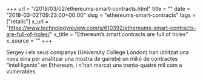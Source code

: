 +++
url = "/2018/03/02/ethereums-smart-contracts.html"
title = ""
date = "2018-03-02T09:23:00+00:00"
slug = "ethereums-smart-contracts"
tags = ["retalls"]
x_url = "https://www.technologyreview.com/s/610392/ethereums-smart-contracts-are-full-of-holes/"
x_title = "Ethereum’s smart contracts are full of holes"
x_source = ""
+++


Sergey i els seus companys (University College London) han utilitzat una nova eina per analitzar una mostra de gairebé un milió de contractes “intel·ligents” en Ethereum, i n'han marcat uns trenta-quatre mil com a vulnerables.

